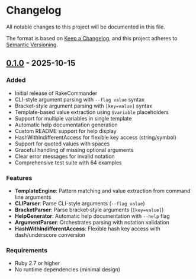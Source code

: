 # Changelog

All notable changes to this project will be documented in this file.

The format is based on [Keep a Changelog](https://keepachangelog.com/en/1.0.0/),
and this project adheres to [Semantic Versioning](https://semver.org/spec/v2.0.0.html).

## [0.1.0] - 2025-10-15

### Added
- Initial release of RakeCommander
- CLI-style argument parsing with `--flag value` syntax
- Bracket-style argument parsing with `[key=value]` syntax
- Template-based value extraction using `$variable` placeholders
- Support for multiple variables in single template
- Automatic help documentation generation
- Custom README support for help display
- HashWithIndifferentAccess for flexible key access (string/symbol)
- Support for quoted values with spaces
- Graceful handling of missing optional arguments
- Clear error messages for invalid notation
- Comprehensive test suite with 64 examples

### Features
- **TemplateEngine**: Pattern matching and value extraction from command line arguments
- **CLIParser**: Parse CLI-style arguments (`--flag value`)
- **BracketParser**: Parse bracket-style arguments (`[key=value]`)
- **HelpGenerator**: Automatic help documentation with `--help` flag
- **ArgumentParser**: Orchestrates parsing with notation validation
- **HashWithIndifferentAccess**: Flexible hash key access with dash/underscore conversion

### Requirements
- Ruby 2.7 or higher
- No runtime dependencies (minimal design)

[0.1.0]: https://github.com/randyv128/rake_commander/releases/tag/v0.1.0

